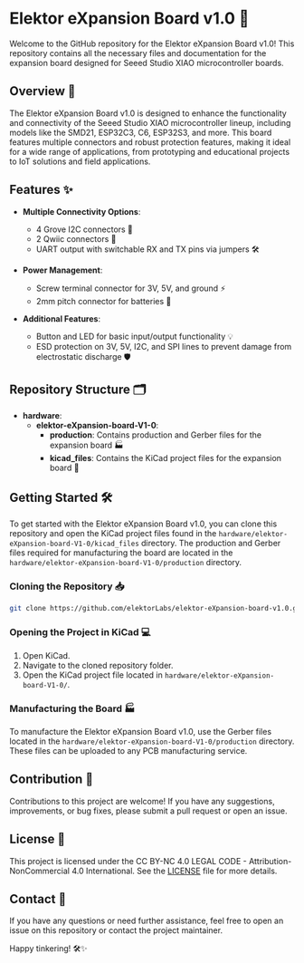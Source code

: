 # Elektor eXpansion Board v1.0 🚀

Welcome to the GitHub repository for the Elektor eXpansion Board v1.0! This repository contains all the necessary files and documentation for the expansion board designed for Seeed Studio XIAO microcontroller boards.

## Overview 🌟

The Elektor eXpansion Board v1.0 is designed to enhance the functionality and connectivity of the Seeed Studio XIAO microcontroller lineup, including models like the SMD21, ESP32C3, C6, ESP32S3, and more. This board features multiple connectors and robust protection features, making it ideal for a wide range of applications, from prototyping and educational projects to IoT solutions and field applications.

## Features ✨

- **Multiple Connectivity Options**:
  - 4 Grove I2C connectors 🔌
  - 2 Qwiic connectors 🔌
  - UART output with switchable RX and TX pins via jumpers 🛠️

- **Power Management**:
  - Screw terminal connector for 3V, 5V, and ground ⚡
  - 2mm pitch connector for batteries 🔋

- **Additional Features**:
  - Button and LED for basic input/output functionality 💡
  - ESD protection on 3V, 5V, I2C, and SPI lines to prevent damage from electrostatic discharge 🛡️

## Repository Structure 🗂️

- **hardware**:
  - **elektor-eXpansion-board-V1-0**:
    - **production**: Contains production and Gerber files for the expansion board 🏭
    - **kicad_files**: Contains the KiCad project files for the expansion board 📁

## Getting Started 🛠️

To get started with the Elektor eXpansion Board v1.0, you can clone this repository and open the KiCad project files found in the `hardware/elektor-eXpansion-board-V1-0/kicad_files` directory. The production and Gerber files required for manufacturing the board are located in the `hardware/elektor-eXpansion-board-V1-0/production` directory.

### Cloning the Repository 📥

```bash
git clone https://github.com/elektorLabs/elektor-eXpansion-board-v1.0.git
```

### Opening the Project in KiCad 💻

1. Open KiCad.
2. Navigate to the cloned repository folder.
3. Open the KiCad project file located in `hardware/elektor-eXpansion-board-V1-0/`.

### Manufacturing the Board 🏭

To manufacture the Elektor eXpansion Board v1.0, use the Gerber files located in the `hardware/elektor-eXpansion-board-V1-0/production` directory. These files can be uploaded to any PCB manufacturing service.

## Contribution 🤝

Contributions to this project are welcome! If you have any suggestions, improvements, or bug fixes, please submit a pull request or open an issue.

## License 📜

This project is licensed under the CC BY-NC 4.0 LEGAL CODE - Attribution-NonCommercial 4.0 International. See the [LICENSE](https://creativecommons.org/licenses/by-nc/4.0/legalcode.en) file for more details.

## Contact 📧

If you have any questions or need further assistance, feel free to open an issue on this repository or contact the project maintainer.

Happy tinkering! 🛠️✨
